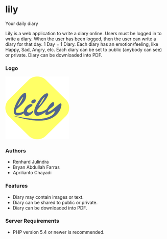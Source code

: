 # lily
Your daily diary

Lily is a web application to write a diary online. Users must be logged in to write a diary. When the user has been logged, then the user can write a diary for that day. 1 Day = 1 Diary. Each diary has an emotion/feeling, like Happy, Sad, Angry, etc. Each diary can be set to public (anybody can see) or private. Diary can be downloaded into PDF.

### Logo
<img src="https://raw.githubusercontent.com/julindra/lily/master/lily.png" alt="lily logo" width="200px">

### Authors
- Renhard Julindra
- Bryan Abdullah Farras
- Aprilianto Chayadi

### Features
- Diary may contain images or text.
- Diary can be shared to public or private.
- Diary can be downloaded into PDF.

### Server Requirements
- PHP version 5.4 or newer is recommended.
